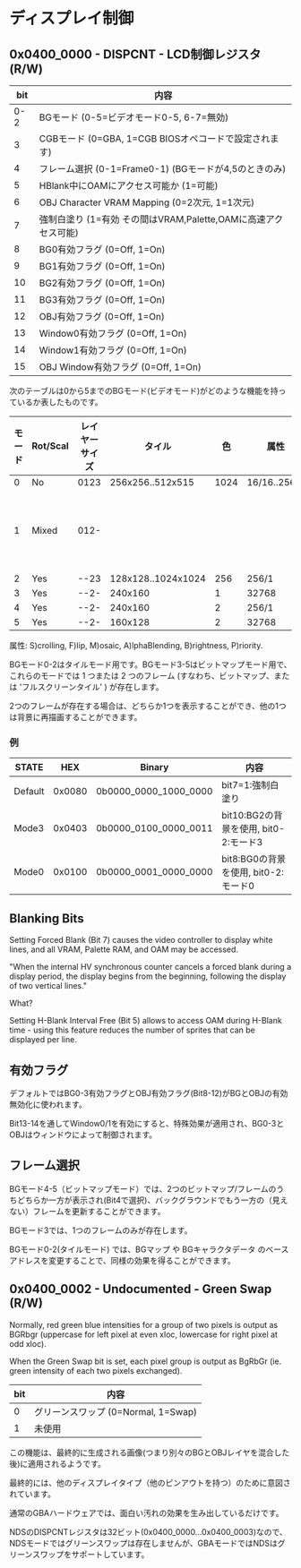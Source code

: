 # ディスプレイ制御

## 0x0400_0000 - DISPCNT - LCD制御レジスタ (R/W)

 bit  |  内容
---- | ----
0-2 | BGモード                (0-5=ビデオモード0-5, 6-7=無効)
3   | CGBモード    (0=GBA, 1=CGB BIOSオペコードで設定されます)
4   | フレーム選択   (0-1=Frame0-1) (BGモードが4,5のときのみ)
5   | HBlank中にOAMにアクセス可能か (1=可能)
6   | OBJ Character VRAM Mapping (0=2次元, 1=1次元)
7   | 強制白塗り     (1=有効 その間はVRAM,Palette,OAMに高速アクセス可能)
8   | BG0有効フラグ  (0=Off, 1=On)
9   | BG1有効フラグ  (0=Off, 1=On)
10  | BG2有効フラグ  (0=Off, 1=On)
11  | BG3有効フラグ  (0=Off, 1=On)
12  | OBJ有効フラグ  (0=Off, 1=On)
13  | Window0有効フラグ  (0=Off, 1=On)
14  | Window1有効フラグ   (0=Off, 1=On)
15  | OBJ Window有効フラグ (0=Off, 1=On)

次のテーブルは0から5までのBGモード(ビデオモード)がどのような機能を持っているか表したものです。

 モード | Rot/Scal | レイヤーサイズ | タイル | 色 | 属性 | 備考
---- | ---- | ---- | ---- | ---- | ---- | ----
0 | No | 0123 | 256x256..512x515 | 1024 | 16/16..256/1 | SFMABP |
1 | Mixed | 012- | | | | (BG0,BG1はMode0と同じ, BG2はMode2と同じ)
2 | Yes   | --23 | 128x128..1024x1024 | 256 | 256/1 | S-MABP |
3 | Yes   | --2- | 240x160            | 1   | 32768 | --MABP |
4 | Yes   | --2- | 240x160            | 2   | 256/1 | --MABP |
5 | Yes   | --2- | 160x128            | 2   | 32768 | --MABP |

属性: S)crolling, F)lip, M)osaic, A)lphaBlending, B)rightness, P)riority.

BGモード0-2はタイルモード用です。BGモード3-5はビットマップモード用で、これらのモードでは 1 つまたは 2 つのフレーム (すなわち、ビットマップ、または 'フルスクリーンタイル' ) が存在します。

2つのフレームが存在する場合は、どちらか1つを表示することができ、他の1つは背景に再描画することができます。

### 例

 STATE | HEX | Binary | 内容 
---- | ---- | ---- | ---- 
Default | 0x0080 | 0b0000_0000_1000_0000 | bit7=1:強制白塗り
Mode3 | 0x0403 | 0b0000_0100_0000_0011 | bit10:BG2の背景を使用, bit0-2:モード3
Mode0 | 0x0100 | 0b0000_0001_0000_0000 | bit8:BG0の背景を使用, bit0-2:モード0

## Blanking Bits

Setting Forced Blank (Bit 7) causes the video controller to display white lines, and all VRAM, Palette RAM, and OAM may be accessed.

"When the internal HV synchronous counter cancels a forced blank during a display period, the display begins from the beginning, following the display of two vertical lines." 

What?

Setting H-Blank Interval Free (Bit 5) allows to access OAM during H-Blank time - using this feature reduces the number of sprites that can be displayed per line.

## 有効フラグ

デフォルトではBG0-3有効フラグとOBJ有効フラグ(Bit8-12)がBGとOBJの有効無効化に使われます。

Bit13-14を通してWindow0/1を有効にすると、特殊効果が適用され、BG0-3とOBJはウィンドウによって制御されます。

## フレーム選択

BGモード4-5（ビットマップモード）では、2つのビットマップ/フレームのうちどちらか一方が表示され(Bit4で選択)、バックグラウンドでもう一方の（見えない）フレームを更新することができます。

BGモード3では、1つのフレームのみが存在します。

BGモード0-2(タイルモード) では、BGマップ や BGキャラクタデータ のベースアドレスを変更することで、同様の効果を得ることができます。

## 0x0400_0002 - Undocumented - Green Swap (R/W)

Normally, red green blue intensities for a group of two pixels is output as BGRbgr (uppercase for left pixel at even xloc, lowercase for right pixel at odd xloc). 

When the Green Swap bit is set, each pixel group is output as BgRbGr (ie. green intensity of each two pixels exchanged).

 bit  |  内容
---- | ----
0 | グリーンスワップ (0=Normal, 1=Swap)
1 | 未使用

この機能は、最終的に生成される画像(つまり別々のBGとOBJレイヤを混合した後)に適用されるようです。 

最終的には、他のディスプレイタイプ（他のピンアウトを持つ）のために意図されています。

通常のGBAハードウェアでは、面白い汚れの効果を生み出しているだけです。

NDSのDISPCNTレジスタは32ビット(0x0400_0000...0x0400_0003)なので、NDSモードではグリーンスワップは存在しませんが、GBAモードではNDSはグリーンスワップをサポートしています。

